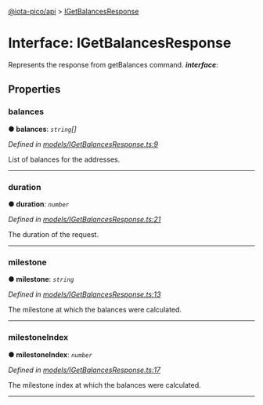 [@iota-pico/api](../README.md) > [IGetBalancesResponse](../interfaces/igetbalancesresponse.md)



# Interface: IGetBalancesResponse


Represents the response from getBalances command.
*__interface__*: 



## Properties
<a id="balances"></a>

###  balances

**●  balances**:  *`string`[]* 

*Defined in [models/IGetBalancesResponse.ts:9](https://github.com/iotaeco/iota-pico-api/blob/f25437b/src/models/IGetBalancesResponse.ts#L9)*



List of balances for the addresses.




___

<a id="duration"></a>

###  duration

**●  duration**:  *`number`* 

*Defined in [models/IGetBalancesResponse.ts:21](https://github.com/iotaeco/iota-pico-api/blob/f25437b/src/models/IGetBalancesResponse.ts#L21)*



The duration of the request.




___

<a id="milestone"></a>

###  milestone

**●  milestone**:  *`string`* 

*Defined in [models/IGetBalancesResponse.ts:13](https://github.com/iotaeco/iota-pico-api/blob/f25437b/src/models/IGetBalancesResponse.ts#L13)*



The milestone at which the balances were calculated.




___

<a id="milestoneindex"></a>

###  milestoneIndex

**●  milestoneIndex**:  *`number`* 

*Defined in [models/IGetBalancesResponse.ts:17](https://github.com/iotaeco/iota-pico-api/blob/f25437b/src/models/IGetBalancesResponse.ts#L17)*



The milestone index at which the balances were calculated.




___


